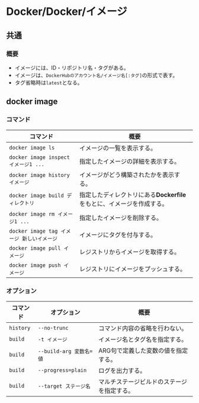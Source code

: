 # Docker/Docker/イメージ

## 共通

### 概要

- イメージには、ID・リポジトリ名・タグがある。
- イメージは、`DockerHubのアカウント名/イメージ名[:タグ]`の形式で表す。
- タグ省略時は`latest`となる。

## docker image

### コマンド

| コマンド                                   | 概要                                                         |
| ------------------------------------------ | ------------------------------------------------------------ |
| `docker image ls`                          | イメージの一覧を表示する。                                   |
| `docker image inspect イメージ1 ...`       | 指定したイメージの詳細を表示する。                           |
| `docker image history イメージ`            | イメージがどう構築されたかを表示する。                       |
| `docker image build ディレクトリ`          | 指定したディレクトリにある**Dockerfile**をもとに、イメージを作成する。 |
| `docker image rm イメージ1 ...`            | 指定したイメージを削除する。                                 |
| `docker image tag イメージ 新しいイメージ` | イメージにタグを付与する。                                   |
| `docker image pull イメージ`               | レジストリからイメージを取得する。                           |
| `docker image push イメージ`               | レジストリにイメージをプッシュする。                         |

### オプション

| コマンド  | オプション              | 概要                                       |
| --------- | ----------------------- | ------------------------------------------ |
| `history` | `--no-trunc`            | コマンド内容の省略を行わない。             |
| `build`   | `-t イメージ`           | イメージ名とタグ名を指定する。             |
| `build`   | `--build-arg 変数名=値` | ARG句で定義した変数の値を指定する。        |
| `build`   | `--progress=plain`      | ログを出力する。                           |
| `build`   | `--target ステージ名`   | マルチステージビルドのステージを指定する。 |

